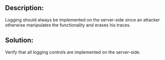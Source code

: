 ## Description:

Logging should always be implemented on the server-side since an attacker otherwise 
manipulates the functionality and erases his traces.

## Solution:

Verify that all logging controls are implemented on the server-side.

